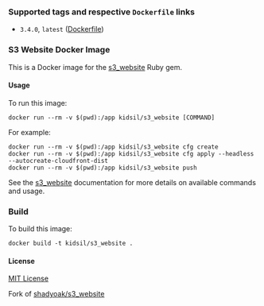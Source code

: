 ### Supported tags and respective `Dockerfile` links

* `3.4.0`, `latest` ([Dockerfile](https://github.com/azdev/s3_website/blob/master/Dockerfile))

### S3 Website Docker Image

This is a Docker image for the [s3_website](https://github.com/laurilehmijoki/s3_website) Ruby gem.

#### Usage

To run this image:

`docker run --rm -v $(pwd):/app kidsil/s3_website [COMMAND]`

For example:

```
docker run --rm -v $(pwd):/app kidsil/s3_website cfg create
docker run --rm -v $(pwd):/app kidsil/s3_website cfg apply --headless --autocreate-cloudfront-dist
docker run --rm -v $(pwd):/app kidsil/s3_website push
```

See the [s3_website](https://github.com/laurilehmijoki/s3_website) documentation for more details on available commands and usage.

### Build

To build this image:

`docker build -t kidsil/s3_website .`

#### License

[MIT License](https://github.com/kidsil/s3_website/blob/master/LICENSE)

Fork of [shadyoak/s3_website](https://github.com/shadyoak/s3_website)
